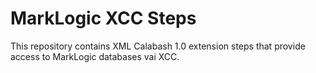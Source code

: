 # MarkLogic XCC Steps

This repository contains XML Calabash 1.0 extension steps that
provide access to MarkLogic databases vai XCC.
